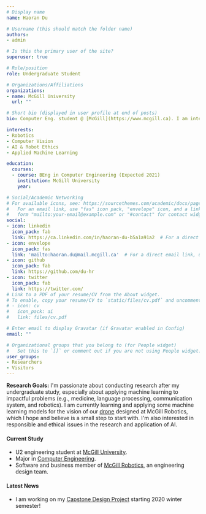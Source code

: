 ```yaml
---
# Display name
name: Haoran Du

# Username (this should match the folder name)
authors:
- admin

# Is this the primary user of the site?
superuser: true

# Role/position
role: Undergraduate Student

# Organizations/Affiliations
organizations:
- name: McGill University
  url: ""

# Short bio (displayed in user profile at end of posts)
bio: Computer Eng. student @ [McGill](https://www.mcgill.ca). I am interested in research areas including intelligent robotics, machine learning, and ethics in AI research.

interests:
- Robotics
- Computer Vision
- AI & Robot Ethics
- Applied Machine Learning

education:
  courses:
  - course: BEng in Computer Engineering (Expected 2021)
    institution: McGill University
    year:

# Social/Academic Networking
# For available icons, see: https://sourcethemes.com/academic/docs/page-builder/#icons
#   For an email link, use "fas" icon pack, "envelope" icon, and a link in the
#   form "mailto:your-email@example.com" or "#contact" for contact widget.
social:
- icon: linkedin
  icon_pack: fab
  link: https://ca.linkedin.com/in/haoran-du-b5a1a91a2  # For a direct email link, use "mailto:test@example.org".
- icon: envelope
  icon_pack: fas
  link: 'mailto:haoran.du@mail.mcgill.ca'  # For a direct email link, use "mailto:test@example.org".
- icon: github
  icon_pack: fab
  link: https://github.com/du-hr
- icon: twitter
  icon_pack: fab
  link: https://twitter.com/
# Link to a PDF of your resume/CV from the About widget.
# To enable, copy your resume/CV to `static/files/cv.pdf` and uncomment the lines below.
# - icon: cv
#   icon_pack: ai
#   link: files/cv.pdf

# Enter email to display Gravatar (if Gravatar enabled in Config)
email: ""

# Organizational groups that you belong to (for People widget)
#   Set this to `[]` or comment out if you are not using People widget.
user_groups:
- Researchers
- Visitors
---
```


**Research Goals:** I'm passionate about conducting research after my undergraduate study, especially about applying machine learning to impactful problems (e.g., medicine, language processing, communication system, and robotics). I am currently learning and applying some machine learning models for the vision of our [drone](https://mcgillrobotics.com/drone) designed at McGill Robotics, which I hope and believe is a small step to start with. I'm also interested in responsible and ethical issues in the research and application of AI.

#### Current Study
* U2 engineering student at [McGill University](https://www.mcgill.ca/ece/).
* Major in [Computer Engineering](https://mcgill.ca/engineering/files/engineering/computer_engineering.pdf).
* Software and business member of [McGill Robotics](https://mcgillrobotics.com/), an engineering design team.

#### Latest News
* I am working on my [Capstone Design Project](https://www.mcgill.ca/engineering/students/undergraduate/designday) starting 2020 winter semester!
